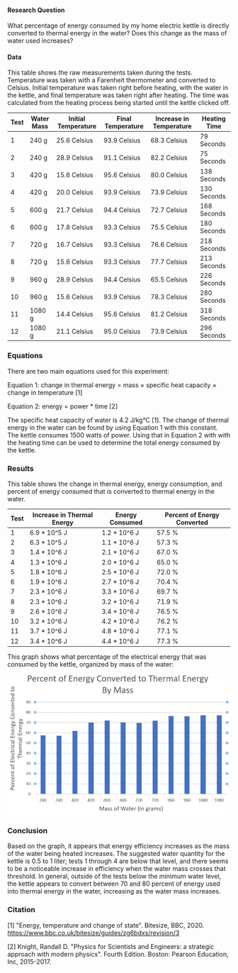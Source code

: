 #### Research Question

What percentage of energy consumed by my home electric kettle is directly converted to thermal energy in the water? Does this change as the mass of water used increases?

#### Data

This table shows the raw measurements taken during the tests. Temperature was taken with a Farenheit thermometer and converted to Celsius. Initial temperature was taken right before heating, with the water in the kettle, and final temperature was taken right after heating. The time was calculated from the heating process being started until the kettle clicked off.

| Test | Water Mass | Initial Temperature | Final Temperature | Increase in Temperature | Heating Time |
|------|------------|---------------------|-------------------|-------------------------|--------------|
| 1    | 240 g      | 25.6 Celsius        | 93.9 Celsius      | 68.3 Celsius            | 79 Seconds   |
| 2    | 240 g      | 28.9 Celsius        | 91.1 Celsius      | 82.2 Celsius            | 75 Seconds   |
| 3    | 420 g      | 15.6 Celsius        | 95.6 Celsius      | 80.0 Celsius            | 138 Seconds  |
| 4    | 420 g      | 20.0 Celsius        | 93.9 Celsius      | 73.9 Celsius            | 130 Seconds  |
| 5    | 600 g      | 21.7 Celsius        | 94.4 Celsius      | 72.7 Celsius            | 168 Seconds  |
| 6    | 600 g      | 17.8 Celsius        | 93.3 Celsius      | 75.5 Celsius            | 180 Seconds  |                 
| 7    | 720 g      | 16.7 Celsius        | 93.3 Celsius      | 76.6 Celsius            | 218 Seconds  |
| 8    | 720 g      | 15.6 Celsius        | 93.3 Celsius      | 77.7 Celsius            | 213 Seconds  |
| 9    | 960 g      | 28.9 Celsius        | 94.4 Celsius      | 65.5 Celsius            | 226 Seconds  |
| 10   | 960 g      | 15.6 Celsius        | 93.9 Celsius      | 78.3 Celsius            | 280 Seconds  |
| 11   | 1080 g     | 14.4 Celsius        | 95.6 Celsius      | 81.2 Celsius            | 318 Seconds  |
| 12   | 1080 g     | 21.1 Celsius        | 95.0 Celsius      | 73.9 Celsius            | 296 Seconds  |

### Equations

There are two main equations used for this experiment:

Equation 1: change in thermal energy = mass × specific heat capacity × change in temperature [1]

Equation 2: energy = power * time [2]

The specific heat capacity of water is 4.2 J/kg°C [1]. The change of thermal energy in the water can be found by using Equation 1 with this constant. The kettle consumes 1500 watts of power. Using that in Equation 2 with with the heating time can be used to determine the total energy consumed by the kettle.

### Results

This table shows the change in thermal energy, energy consumption, and percent of energy consumed that is converted to thermal energy in the water.

| Test | Increase in Thermal Energy | Energy Consumed | Percent of Energy Converted |
|------|----------------------------|-----------------|-----------------------------|
| 1    | 6.9 * 10^5 J               | 1.2 * 10^6 J    | 57.5 %                      |
| 2    | 6.3 * 10^5 J               | 1.1 * 10^6 J    | 57.3 %                      |
| 3    | 1.4 * 10^6 J               | 2.1 * 10^6 J    | 67.0 %                      |
| 4    | 1.3 * 10^6 J               | 2.0 * 10^6 J    | 65.0 %                      |
| 5    | 1.8 * 10^6 J               | 2.5 * 10^6 J    | 72.0 %                      |
| 6    | 1.9 * 10^6 J               | 2.7 * 10^6 J    | 70.4 %                      |                
| 7    | 2.3 * 10^6 J               | 3.3 * 10^6 J    | 69.7 %                      |
| 8    | 2.3 * 10^6 J               | 3.2 * 10^6 J    | 71.9 %                      |
| 9    | 2.6 * 10^6 J               | 3.4 * 10^6 J    | 76.5 %                      |
| 10   | 3.2 * 10^6 J               | 4.2 * 10^6 J    | 76.2 %                      |
| 11   | 3.7 * 10^6 J               | 4.8 * 10^6 J    | 77.1 %                      |
| 12   | 3.4 * 10^6 J               | 4.4 * 10^6 J    | 77.3 %                      |

This graph shows what percentage of the electrical energy that was consumed by the kettle, organized by mass of the water:

![](massToEnergy.PNG)

### Conclusion

Based on the graph, it appears that energy efficiency increases as the mass of the water being heated increases. The suggested water quantity for the kettle is 0.5 to 1 liter; tests 1 through 4 are below that level, and there seems to be a noticeable increase in efficiency when the water mass crosses that threshold. In general, outside of the tests below the minimum water level, the kettle appears to convert between 70 and 80 percent of energy used into thermal energy in the water, increasing as the water mass increases.

### Citation

[1] "Energy, temperature and change of state". Bitesize, BBC, 2020. https://www.bbc.co.uk/bitesize/guides/zg6bdxs/revision/3

[2] Knight, Randall D. "Physics for Scientists and Engineers: a strategic approach with modern physics". Fourth Edition. Boston: Pearson Education, Inc, 2015-2017.
